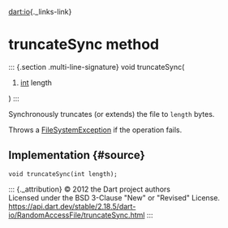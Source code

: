 [dart:io](../../dart-io/dart-io-library){._links-link}

truncateSync method
===================

::: {.section .multi-line-signature}
void truncateSync(

1.  [int](../../dart-core/int-class) length

)
:::

Synchronously truncates (or extends) the file to `length` bytes.

Throws a [FileSystemException](../filesystemexception-class) if the
operation fails.

Implementation {#source}
--------------

``` {.language-dart data-language="dart"}
void truncateSync(int length);
```

::: {._attribution}
© 2012 the Dart project authors\
Licensed under the BSD 3-Clause \"New\" or \"Revised\" License.\
<https://api.dart.dev/stable/2.18.5/dart-io/RandomAccessFile/truncateSync.html>
:::
